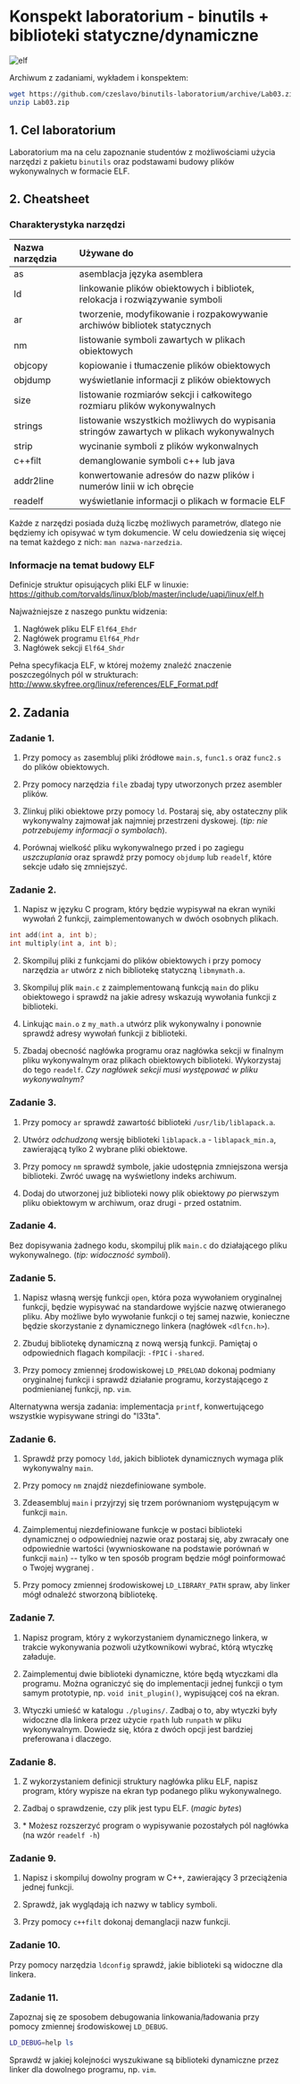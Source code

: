 # Konspekt laboratorium - binutils + biblioteki statyczne/dynamiczne

![elf](https://s-media-cache-ak0.pinimg.com/originals/30/ce/f7/30cef77d888aeb4709c7bd97d08fe460.png)

Archiwum z zadaniami, wykładem i konspektem:
```bash
wget https://github.com/czeslavo/binutils-laboratorium/archive/Lab03.zip
unzip Lab03.zip
```

## 1\. Cel laboratorium

Laboratorium ma na celu zapoznanie studentów z możliwościami użycia narzędzi z pakietu `binutils` oraz podstawami budowy plików wykonywalnych w formacie ELF.

## 2\. Cheatsheet

### Charakterystyka narzędzi

| Nazwa narzędzia | Używane do                                                                              |
|:----------------|:----------------------------------------------------------------------------------------|
| as              | asemblacja języka asemblera                                                             |
| ld              | linkowanie plików obiektowych i bibliotek, relokacja i rozwiązywanie symboli            |
| ar              | tworzenie, modyfikowanie i rozpakowywanie archiwów bibliotek statycznych                |
| nm              | listowanie symboli zawartych w plikach obiektowych                                      |
| objcopy         | kopiowanie i tłumaczenie plików obiektowych                                             |
| objdump         | wyświetlanie informacji z plików obiektowych                                            |
| size            | listowanie rozmiarów sekcji i całkowitego rozmiaru plików wykonywalnych                 |
| strings         | listowanie wszystkich możliwych do wypisania stringów zawartych w plikach wykonywalnych |
| strip           | wycinanie symboli z plików wykonwalnych                                                 |
| c++filt         | demanglowanie symboli c++ lub java                                                      |
| addr2line       | konwertowanie adresów do nazw plików i numerów linii w ich obręcie                      |
| readelf         | wyświetlanie informacji o plikach w formacie ELF                                        |

Każde z narzędzi posiada dużą liczbę możliwych parametrów, dlatego nie będziemy ich opisywać w tym dokumencie. W celu dowiedzenia się więcej na temat każdego z nich: `man nazwa-narzedzia`.

### Informacje na temat budowy ELF

Definicje struktur opisujących pliki ELF w linuxie: <https://github.com/torvalds/linux/blob/master/include/uapi/linux/elf.h>

Najważniejsze z naszego punktu widzenia:

1. Nagłówek pliku ELF `Elf64_Ehdr`
2. Nagłówek programu `Elf64_Phdr`
3. Nagłówek sekcji `Elf64_Shdr`

Pełna specyfikacja ELF, w której możemy znaleźć znaczenie poszczególnych pól w strukturach: <http://www.skyfree.org/linux/references/ELF_Format.pdf>

## 2\. Zadania

### Zadanie 1.

1. Przy pomocy `as` zasembluj pliki źródłowe `main.s`, `func1.s` oraz `func2.s` do plików obiektowych.

2. Przy pomocy narzędzia `file` zbadaj typy utworzonych przez asembler plików.

3. Zlinkuj pliki obiektowe przy pomocy `ld`. Postaraj się, aby ostateczny plik wykonywalny zajmował jak najmniej przestrzeni dyskowej. (_tip: nie potrzebujemy informacji o symbolach_).

4. Porównaj wielkość pliku wykonywalnego przed i po zagiegu _uszczuplania_ oraz sprawdź przy pomocy `objdump` lub `readelf`, które sekcje udało się zmniejszyć.

### Zadanie 2.

1. Napisz w języku C program, który będzie wypisywał na ekran wyniki wywołań 2 funkcji, zaimplementowanych w dwóch osobnych plikach.
  ```c
  int add(int a, int b);
  int multiply(int a, int b);
  ```
2. Skompiluj pliki z funkcjami do plików obiektowych i przy pomocy narzędzia `ar` utwórz z nich bibliotekę statyczną `libmymath.a`.

3. Skompiluj plik `main.c` z zaimplementowaną funkcją `main` do pliku obiektowego i sprawdź na jakie adresy wskazują wywołania funkcji z biblioteki.

4. Linkując `main.o` z `my_math.a` utwórz plik wykonywalny i ponownie sprawdź
adresy wywołań funkcji z biblioteki.

5. Zbadaj obecność nagłówka programu oraz nagłówka sekcji w finalnym pliku wykonywalnym oraz plikach obiektowych biblioteki. Wykorzystaj do tego `readelf`. _Czy nagłówek sekcji musi występować w pliku wykonywalnym?_

### Zadanie 3.
1. Przy pomocy `ar` sprawdź zawartość biblioteki `/usr/lib/liblapack.a`.

2. Utwórz _odchudzoną_ wersję biblioteki `liblapack.a` - `liblapack_min.a`, zawierającą tylko 2 wybrane pliki obiektowe.

3. Przy pomocy `nm` sprawdź symbole, jakie udostępnia zmniejszona wersja biblioteki. Zwróć uwagę na wyświetlony indeks archiwum.

4. Dodaj do utworzonej już biblioteki nowy plik obiektowy _po_ pierwszym pliku obiektowym w archiwum, oraz drugi - przed
ostatnim.

### Zadanie 4.
Bez dopisywania żadnego kodu, skompiluj plik `main.c` do działającego pliku wykonywalnego. (*tip: widoczność symboli*).

### Zadanie 5.
1. Napisz własną wersję funkcji `open`, która poza wywołaniem oryginalnej funkcji, będzie wypisywać na standardowe wyjście nazwę otwieranego pliku. Aby możliwe było wywołanie funkcji o tej samej nazwie, konieczne będzie skorzystanie z dynamicznego linkera (nagłówek `<dlfcn.h>`).

2. Zbuduj bibliotekę dynamiczną z nową wersją funkcji. Pamiętaj o odpowiednich flagach kompilacji: `-fPIC` i `-shared`.

3. Przy pomocy zmiennej środowiskowej `LD_PRELOAD` dokonaj podmiany oryginalnej funkcji i sprawdź działanie programu, korzystającego z podmienianej funkcji, np. `vim`.

Alternatywna wersja zadania: implementacja `printf`, konwertującego wszystkie wypisywane stringi do "l33ta".

### Zadanie 6.
1. Sprawdź przy pomocy `ldd`, jakich bibliotek dynamicznych wymaga plik wykonywalny `main`.

2. Przy pomocy `nm` znajdź niezdefiniowane symbole.

3. Zdeasembluj `main` i przyjrzyj się trzem porównaniom występującym w funkcji `main`.

4. Zaimplementuj niezdefiniowane funkcje w postaci biblioteki dynamicznej o odpowiedniej nazwie oraz postaraj się, aby zwracały one odpowiednie wartości (wywnioskowane na podstawie porównań w funkcji `main`) -- tylko w ten sposób program będzie mógł poinformować o Twojej wygranej .

5. Przy pomocy zmiennej środowiskowej `LD_LIBRARY_PATH` spraw, aby linker mógł odnaleźć stworzoną bibliotekę.

### Zadanie 7.
1. Napisz program, który z wykorzystaniem dynamicznego linkera, w trakcie wykonywania pozwoli użytkownikowi wybrać, którą wtyczkę załaduje.

2. Zaimplementuj dwie biblioteki dynamiczne, które będą wtyczkami dla programu. Można ograniczyć się do implementacji jednej funkcji o tym samym prototypie, np. `void init_plugin()`, wypisującej coś na ekran.

3. Wtyczki umieść w katalogu `./plugins/`. Zadbaj o to, aby wtyczki były widoczne dla linkera przez użycie `rpath` lub `runpath` w pliku wykonywalnym. Dowiedz się, która z dwóch opcji jest bardziej preferowana i dlaczego.

### Zadanie 8.
1. Z wykorzystaniem definicji struktury nagłówka pliku ELF, napisz program, który wypisze na ekran typ podanego pliku wykonywalnego.

2. Zadbaj o sprawdzenie, czy plik jest typu ELF. (*magic bytes*)

3. \* Możesz rozszerzyć program o wypisywanie pozostałych pól nagłówka (na wzór `readelf -h`)

### Zadanie 9.
1. Napisz i skompiluj dowolny program w C++, zawierający 3 przeciążenia jednej funkcji.

2. Sprawdź, jak wyglądają ich nazwy w tablicy symboli.

3. Przy pomocy `c++filt` dokonaj demanglacji nazw funkcji.

### Zadanie 10.
Przy pomocy narzędzia `ldconfig` sprawdź, jakie biblioteki są widoczne dla linkera.

### Zadanie 11.
Zapoznaj się ze sposobem debugowania linkowania/ładowania przy pomocy zmiennej środowiskowej `LD_DEBUG`.

```bash
LD_DEBUG=help ls
```

Sprawdź w jakiej kolejności wyszukiwane są biblioteki dynamiczne przez linker dla dowolnego programu, np. `vim`.
